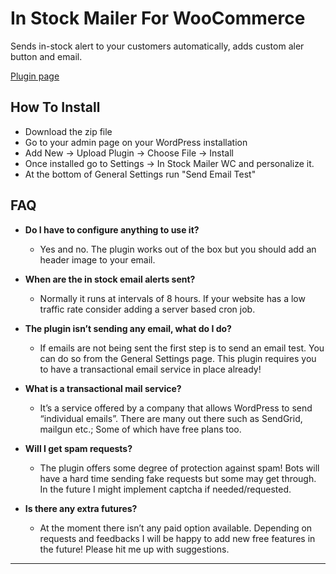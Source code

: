 # In Stock Mailer For WooCommerce
Sends in-stock alert to your customers automatically, adds custom aler button and email.

[Plugin page](https://wordpress.org/plugins/in-stock-mailer-for-woocommerce/)

## How To Install
- Download the zip file
- Go to your admin page on your WordPress installation
- Add New -> Upload Plugin -> Choose File -> Install
- Once installed go to Settings -> In Stock Mailer WC and personalize it.
- At the bottom of General Settings run "Send Email Test"

## FAQ

- **Do I have to configure anything to use it?**
    - Yes and no. The plugin works out of the box but you should add an header image to your email.

- **When are the in stock email alerts sent?**
    - Normally it runs at intervals of 8 hours. If your website has a low traffic rate consider adding a server based cron job.

- **The plugin isn’t sending any email, what do I do?**
    - If emails are not being sent the first step is to send an email test. You can do so from the General Settings page. This plugin requires you to have a transactional email service in place already!

- **What is a transactional mail service?**
    - It’s a service offered by a company that allows WordPress to send “individual emails”. There are many out there such as SendGrid, mailgun etc.; Some of which have free plans too.

- **Will I get spam requests?**
    - The plugin offers some degree of protection against spam! Bots will have a hard time sending fake requests but some may get through. In the future I might implement captcha if needed/requested.

- **Is there any extra futures?**
    - At the moment there isn’t any paid option available. Depending on requests and feedbacks I will be happy to add new free features in the future! Please hit me up with suggestions.

---

